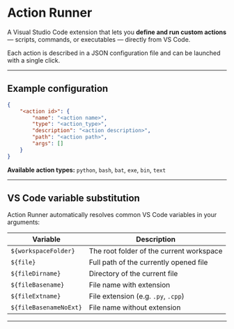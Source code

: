 # Action Runner

A Visual Studio Code extension that lets you **define and run custom actions** — scripts, commands, or executables — directly from VS Code.

Each action is described in a JSON configuration file and can be launched with a single click.

---

## Example configuration

```json
{
    "<action id>": {
        "name": "<action name>",
        "type": "<action_type>",
        "description": "<action description>",
        "path": "<action path>",
        "args": []
    }
}
```
**Available action types:**
`python`, `bash`, `bat`, `exe`, `bin`, `text`

---

## VS Code variable substitution

Action Runner automatically resolves common VS Code variables in your arguments:

| Variable               | Description                              |
| ---------------------- | ---------------------------------------- |
| `${workspaceFolder}`   | The root folder of the current workspace |
| `${file}`              | Full path of the currently opened file   |
| `${fileDirname}`       | Directory of the current file            |
| `${fileBasename}`      | File name with extension                 |
| `${fileExtname}`       | File extension (e.g. `.py`, `.cpp`)      |
| `${fileBasenameNoExt}` | File name without extension              |

---
